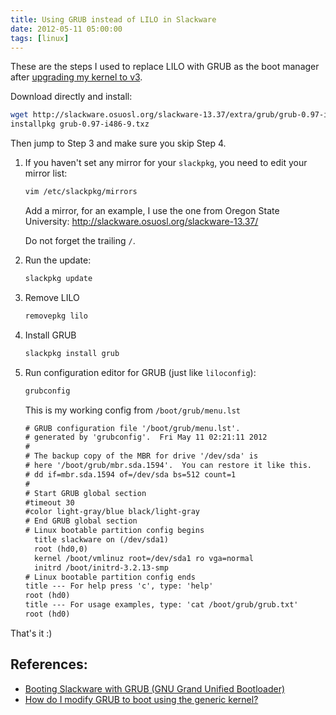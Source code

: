 ```yaml
---
title: Using GRUB instead of LILO in Slackware
date: 2012-05-11 05:00:00
tags: [linux]
---
```


These are the steps I used to replace LILO with GRUB as the boot manager after
[upgrading my kernel to v3](/2012/05/11/upgrading-to-kernel-v3-for-slackware-v13.37/).

<!--more-->

Download directly and install:

```bash
wget http://slackware.osuosl.org/slackware-13.37/extra/grub/grub-0.97-i486-9.txz
installpkg grub-0.97-i486-9.txz
```

Then jump to Step 3 and make sure you skip Step 4.


1. If you haven't set any mirror for your `slackpkg`, you need to edit your mirror list:

    ```bash
    vim /etc/slackpkg/mirrors
    ```

    Add a mirror, for an example, I use the one from Oregon State University:
    http://slackware.osuosl.org/slackware-13.37/

    Do not forget the trailing `/`.

2. Run the update:

    ```bash
    slackpkg update
    ```

3. Remove LILO

    ```bash
    removepkg lilo
    ```

4. Install GRUB

    ```bash
    slackpkg install grub
    ```

5. Run configuration editor for GRUB (just like `liloconfig`):

    ```bash
    grubconfig
    ```

    This is my working config from `/boot/grub/menu.lst`

    ```txt
    # GRUB configuration file '/boot/grub/menu.lst'.
    # generated by 'grubconfig'.  Fri May 11 02:21:11 2012
    #
    # The backup copy of the MBR for drive '/dev/sda' is
    # here '/boot/grub/mbr.sda.1594'.  You can restore it like this.
    # dd if=mbr.sda.1594 of=/dev/sda bs=512 count=1
    #
    # Start GRUB global section
    #timeout 30
    #color light-gray/blue black/light-gray
    # End GRUB global section
    # Linux bootable partition config begins
      title slackware on (/dev/sda1)
      root (hd0,0)
      kernel /boot/vmlinuz root=/dev/sda1 ro vga=normal
      initrd /boot/initrd-3.2.13-smp
    # Linux bootable partition config ends
    title --- For help press 'c', type: 'help'
    root (hd0)
    title --- For usage examples, type: 'cat /boot/grub/grub.txt'
    root (hd0)
    ```

That's it :)

## References:

- [Booting Slackware with GRUB (GNU Grand Unified Bootloader)](http://gnu-linux-slackware.blogspot.com/2009/07/booting-slackware-with-grub-gnu-grand.html)
- [How do I modify GRUB to boot using the generic kernel?](http://www.linuxquestions.org/questions/slackware-14/how-do-i-modify-grub-to-boot-using-the-generic-kernel-863073/)
